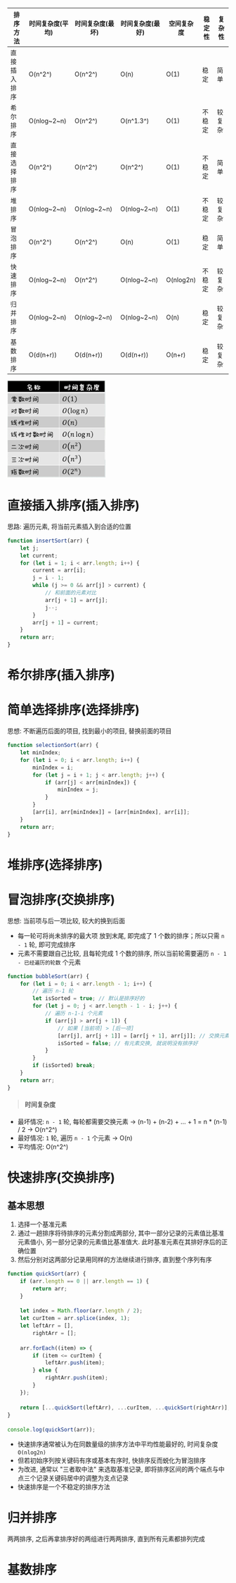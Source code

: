 | 排序方法     | 时间复杂度(平均) | 时间复杂度(最坏) | 时间复杂度(最好) | 空间复杂度 | 稳定性 | 复杂性 |
| ------------ | ---------------- | ---------------- | ---------------- | ---------- | ------ | ------ |
| 直接插入排序 | O(n^2^)          | O(n^2^)          | O(n)             | O(1)       | 稳定   | 简单   |
| 希尔排序     | O(nlog~2~n)      | O(n^2^)          | O(n^1.3^)        | O(1)       | 不稳定 | 较复杂 |
| 直接选择排序 | O(n^2^)          | O(n^2^)          | O(n^2^)          | O(1)       | 不稳定 | 简单   |
| 堆排序       | O(nlog~2~n)      | O(nlog~2~n)      | O(nlog~2~n)      | O(1)       | 不稳定 | 较复杂 |
| 冒泡排序     | O(n^2^)          | O(n^2^)          | O(n)             | O(1)       | 稳定   | 简单   |
| 快速排序     | O(nlog~2~n)      | O(n^2^)          | O(nlog~2~n)      | O(nlog2n)  | 不稳定 | 较复杂 |
| 归并排序     | O(nlog~2~n)      | O(nlog~2~n)      | O(nlog~2~n)      | O(n)       | 稳定   | 较复杂 |
| 基数排序     | O(d(n+r))        | O(d(n+r))        | O(d(n+r))        | O(n+r)     | 稳定   | 较复杂 |

<img src="picture/image-20220318114344737.png" alt="image-20220318114344737" style="zoom:80%;" />

# 直接插入排序(插入排序)

思路: 遍历元素, 将当前元素插入到合适的位置

```js
function insertSort(arr) {
    let j;
    let current;
    for (let i = 1; i < arr.length; i++) {
        current = arr[i];
        j = i - 1;
        while (j >= 0 && arr[j] > current) {
            // 和前面的元素对比
            arr[j + 1] = arr[j];
            j--;
        }
        arr[j + 1] = current;
    }
    return arr;
}
```

# 希尔排序(插入排序)

# 简单选择排序(选择排序)

思想: 不断遍历后面的项目, 找到最小的项目, 替换前面的项目

```js
function selectionSort(arr) {
    let minIndex;
    for (let i = 0; i < arr.length; i++) {
        minIndex = i;
        for (let j = i + 1; j < arr.length; j++) {
            if (arr[j] < arr[minIndex]) {
                minIndex = j;
            }
        }
        [arr[i], arr[minIndex]] = [arr[minIndex], arr[i]];
    }
    return arr;
}
```

# 堆排序(选择排序)

# 冒泡排序(交换排序)

思想: 当前项与后一项比较, 较大的换到后面

-   每一轮可将尚未排序的最大项 放到末尾, 即完成了 1 个数的排序；所以只需 `n - 1` 轮, 即可完成排序
-   元素不需要跟自己比较, 且每轮完成 1 个数的排序, 所以当前轮需要遍历 `n - 1 - 已经遍历的轮数` 个元素

```js
function bubbleSort(arr) {
    for (let i = 0; i < arr.length - 1; i++) {
        // 遍历 n-1 轮
        let isSorted = true; // 默认是排序好的
        for (let j = 0; j < arr.length - 1 - i; j++) {
            // 遍历 n-1-i 个元素
            if (arr[j] > arr[j + 1]) {
                // 如果 [当前项] > [后一项]
                [arr[j], arr[j + 1]] = [arr[j + 1], arr[j]]; // 交换元素
                isSorted = false; // 有元素交换, 就说明没有排序好
            }
        }
        if (isSorted) break;
    }
    return arr;
}
```

> #### 时间复杂度

-   最坏情况: `n - 1` 轮, 每轮都需要交换元素 → (n-1) + (n-2) + … + 1 = n \* (n-1) / 2 → O(n^2^)
-   最好情况: `1` 轮, 遍历 `n - 1` 个元素 → O(n)
-   平均情况: O(n^2^)

# 快速排序(交换排序)

## 基本思想

1. 选择一个基准元素
2. 通过一趟排序将待排序的元素分割成两部分, 其中一部分记录的元素值比基准元素值小, 另一部分记录的元素值比基准值大. 此时基准元素在其排好序后的正确位置
3. 然后分别对这两部分记录用同样的方法继续进行排序, 直到整个序列有序

```js
function quickSort(arr) {
    if (arr.length == 0 || arr.length == 1) {
        return arr;
    }

    let index = Math.floor(arr.length / 2);
    let curItem = arr.splice(index, 1);
    let leftArr = [],
        rightArr = [];

    arr.forEach((item) => {
        if (item <= curItem) {
            leftArr.push(item);
        } else {
            rightArr.push(item);
        }
    });

    return [...quickSort(leftArr), ...curItem, ...quickSort(rightArr)];
}

console.log(quickSort(arr));
```

-   快速排序通常被认为在同数量级的排序方法中平均性能最好的, 时间复杂度 `O(nlog2n)`
-   但若初始序列按关键码有序或基本有序时, 快排序反而蜕化为冒泡排序
-   为改进, 通常以 "三者取中法" 来选取基准记录, 即将排序区间的两个端点与中点三个记录关键码居中的调整为支点记录
-   快速排序是一个不稳定的排序方法

# 归并排序

两两排序, 之后再拿排序好的两组进行两两排序, 直到所有元素都排列完成

# 基数排序
